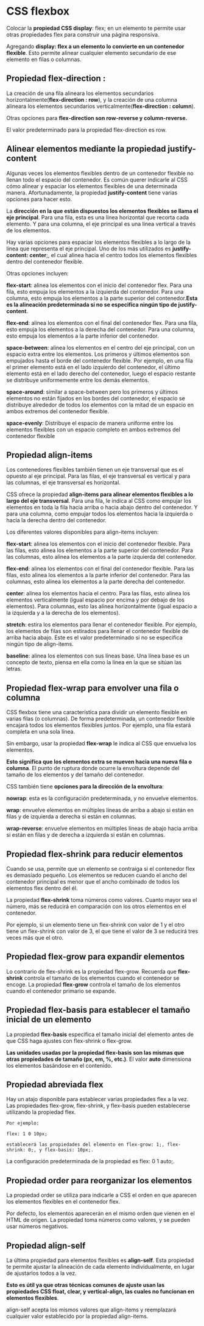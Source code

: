 # CSS flexbox 

Colocar la **propiedad CSS display**: flex; en un elemento te permite usar otras propiedades flex para construir una página responsiva.

Agregando **display: flex a un elemento lo convierte en un contenedor flexible**. Esto permite alinear cualquier elemento secundario de ese elemento en filas o columnas.

 ## Propiedad **flex-direction** :  
 La creación de una fila alineara los elementos secundarios horizontalmente(**flex-direction : row**), y la creación de una columna alineara los elementos secundarios verticalmente(**flex-direction : column**).

 Otras opciones para **flex-direction son row-reverse y column-reverse.** 

 El valor predeterminado para la propiedad flex-direction es row.

 ## Alinear elementos mediante la propiedad **justify-content**

 Algunas veces los elementos flexibles dentro de un contenedor flexible no llenan todo el espacio del contenedor. Es común querer indicarle al CSS cómo alinear y espaciar los elementos flexibles de una determinada manera. Afortunadamente, la propiedad **justify-content** tiene varias opciones para hacer esto.

  La **dirección en la que están dispuestos los elementos flexibles se llama el eje principal**. Para una fila, esta es una línea horizontal que recorta cada elemento. Y para una columna, el eje principal es una línea vertical a través de los elementos.

  Hay varias opciones para espaciar los elementos flexibles a lo largo de la línea que representa el eje principal. Uno de los más utilizados es **justify-content: center**;, el cual alinea hacia el centro todos los elementos flexibles dentro del contenedor flexible.
  
   Otras opciones incluyen:

**flex-start**: alinea los elementos con el inicio del contenedor flex. Para una fila, esto empuja los elementos a la izquierda del contenedor. Para una columna, esto empuja los elementos a la parte superior del contenedor.**Esta es la alineación predeterminada si no se especifica ningún tipo de justify-content**.

**flex-end**: alinea los elementos con el final del contenedor flex. Para una fila, esto empuja los elementos a la derecha del contenedor. Para una columna, esto empuja los elementos a la parte inferior del contenedor.

**space-between**: alinea los elementos en el centro del eje principal, con un espacio extra entre los elementos. Los primeros y últimos elementos son empujados hasta el borde del contenedor flexible. Por ejemplo, en una fila el primer elemento está en el lado izquierdo del contenedor, el último elemento está en el lado derecho del contenedor, luego el espacio restante se distribuye uniformemente entre los demás elementos.

**space-around**: similar a space-between pero los primeros y últimos elementos no están fijados en los bordes del contenedor, el espacio se distribuye alrededor de todos los elementos con la mitad de un espacio en ambos extremos del contenedor flexible.

**space-evenly**: Distribuye el espacio de manera uniforme entre los elementos flexibles con un espacio completo en ambos extremos del contenedor flexible

##  Propiedad **align-items**

Los contenedores flexibles también tienen un eje transversal que es el opuesto al eje principal. Para las filas, el eje transversal es vertical y para las columnas, el eje transversal es horizontal.

CSS ofrece la propiedad **align-items para alinear elementos flexibles a lo largo del eje transversal**. Para una fila, le indica al CSS como empujar los elementos en toda la fila hacia arriba o hacia abajo dentro del contenedor. Y para una columna, como empujar todos los elementos hacia la izquierda o hacia la derecha dentro del contenedor.

Los diferentes valores disponibles para align-items incluyen:

**flex-start**: alinea los elementos con el inicio del contenedor flexible. Para las filas, esto alinea los elementos a la parte superior del contenedor. Para las columnas, esto alinea los elementos a la parte izquierda del contenedor.

**flex-end**: alinea los elementos con el final del contenedor flexible. Para las filas, esto alinea los elementos a la parte inferior del contenedor. Para las columnas, esto alinea los elementos a la parte derecha del contenedor.

**center**: alinea los elementos hacia el centro. Para las filas, esto alinea los elementos verticalmente (igual espacio por encima y por debajo de los elementos). Para columnas, esto las alinea horizontalmente (igual espacio a la izquierda y a la derecha de los elementos).

**stretch**: estira los elementos para llenar el contenedor flexible. Por ejemplo, los elementos de filas son estirados para llenar el contenedor flexible de arriba hacia abajo. Este es el valor predeterminado si no se especifica ningún tipo de align-items.

**baseline**: alinea los elementos con sus líneas base. Una línea base es un concepto de texto, piensa en ella como la línea en la que se sitúan las letras.

## Propiedad **flex-wrap** para envolver una fila o columna

CSS flexbox tiene una característica para dividir un elemento flexible en varias filas (o columnas). De forma predeterminada, un contenedor flexible encajará todos los elementos flexibles juntos. Por ejemplo, una fila estará completa en una sola línea.

Sin embargo, usar la propiedad **flex-wrap** le indica al CSS que envuelva los elementos.

 **Esto significa que los elementos extra se mueven hacia una nueva fila o columna**. El punto de ruptura donde ocurre la envoltura depende del tamaño de los elementos y del tamaño del contenedor.

CSS también tiene **opciones para la dirección de la envoltura**:

**nowrap**: esta es la configuración predeterminada, y no envuelve elementos.

**wrap**: envuelve elementos en múltiples líneas de arriba a abajo si están en filas y de izquierda a derecha si están en columnas.

**wrap-reverse**: envuelve elementos en múltiples líneas de abajo hacia arriba si están en filas y de derecha a izquierda si están en columnas.

## Propiedad **flex-shrink** para reducir elementos

Cuando se usa, permite que un elemento se contraiga si el contenedor flex es demasiado pequeño. Los elementos se reducen cuando el ancho del contenedor principal es menor que el ancho combinado de todos los elementos flex dentro del él.

La propiedad **flex-shrink** toma números como valores. Cuanto mayor sea el número, más se reducirá en comparación con los otros elementos en el contenedor. 

Por ejemplo, si un elemento tiene un flex-shrink con valor de 1 y el otro tiene un flex-shrink con valor de 3, el que tiene el valor de 3 se reducirá tres veces más que el otro.

## Propiedad **flex-grow** para expandir elementos

Lo contrario de flex-shrink es la propiedad flex-grow. Recuerda que **flex-shrink** controla el tamaño de los elementos cuando el contenedor se encoge. La propiedad **flex-grow** controla el tamaño de los elementos cuando el contenedor primario se expande.

## Propiedad **flex-basis** para establecer el tamaño inicial de un elemento

La propiedad **flex-basis** especifica el tamaño inicial del elemento antes de que CSS haga ajustes con flex-shrink o flex-grow.

**Las unidades usadas por la propiedad flex-basis son las mismas que otras propiedades de tamaño (px, em, %, etc.)**. El valor **auto** dimensiona los elementos basándose en el contenido.


## Propiedad abreviada **flex**

Hay un atajo disponible para establecer varias propiedades flex a la vez. Las propiedades flex-grow, flex-shrink, y flex-basis pueden establecerse utilizando la propiedad flex.

~~~
Por ejemplo: 

flex: 1 0 10px; 

establecerá las propiedades del elemento en flex-grow: 1;, flex-shrink: 0;, y flex-basis: 10px;.
~~~
La configuración predeterminada de la propiedad es flex: 0 1 auto;.

## Propiedad **order** para reorganizar los elementos

La propiedad order se utiliza para indicarle a CSS el orden en que aparecen los elementos flexibles en el contenedor flex. 

Por defecto, los elementos aparecerán en el mismo orden que vienen en el HTML de origen. La propiedad toma números como valores, y se pueden usar números negativos.

## Propiedad **align-self**

La última propiedad para elementos flexibles es **align-self**. Esta propiedad te permite ajustar la alineación de cada elemento individualmente, en lugar de ajustarlos todos a la vez.

 **Esto es útil ya que otras técnicas comunes de ajuste usan las propiedades CSS float, clear, y vertical-align, las cuales no funcionan en elementos flexibles**.

align-self acepta los mismos valores que align-items y reemplazará cualquier valor establecido por la propiedad align-items.